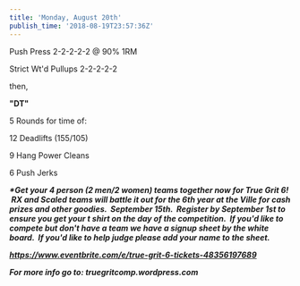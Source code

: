 ```yaml
---
title: 'Monday, August 20th'
publish_time: '2018-08-19T23:57:36Z'
---
```


Push Press 2-2-2-2-2 @ 90% 1RM

Strict Wt'd Pullups 2-2-2-2-2

then,

**"DT"**

5 Rounds for time of:

12 Deadlifts (155/105)

9 Hang Power Cleans

6 Push Jerks

***\*Get your 4 person (2 men/2 women) teams together now for True Grit
6!  RX and Scaled teams will battle it out for the 6th year at the Ville
for cash prizes and other goodies.  September 15th.  Register by
September 1st to ensure you get your t shirt on the day of the
competition.  If you'd like to compete but don't have a team we have a
signup sheet by the white board.  If you'd like to help judge please add
your name to the sheet.***

***<https://www.eventbrite.com/e/true-grit-6-tickets-48356197689>***

***For more info go to: truegritcomp.wordpress.com***
